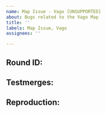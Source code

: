 ```yaml
---
name: Map Issue - Vago [UNSUPPORTED]
about: Bugs related to the Vago Map
title: ''
labels: Map Issue, Vago
assignees: ''

---
```


<!-- Write **BELOW** The Headers and **ABOVE** The comments else it may not be viewable -->
## Round ID:

<!--- **INCLUDE THE ROUND ID**
If you discovered this issue from playing tgstation hosted servers:
[Round ID]: # (It can be found in the Status panel! The round id let's us look up valuable information and logs for the round the bug happened.)-->

## Testmerges:

<!-- If you're certain the issue is to be caused by a test merge [OOC tab -> Show Server Revision], report it in the pull request's comment section rather than on the tracker(If you're unsure you can refer to the issue number by prefixing said number with #. The issue number can be found beside the title after submitting it to the tracker).If no testmerges are active, feel free to remove this section. -->

## Reproduction:

<!-- Explain your issue in detail, including the steps to reproduce it. Issues without proper reproduction steps or explanation are open to being ignored/closed by maintainers.-->

<!-- **For Admins:** Oddities induced by var-edits and other admin tools are not necessarily bugs. Verify that your issues occur under regular circumstances before reporting them. -->
